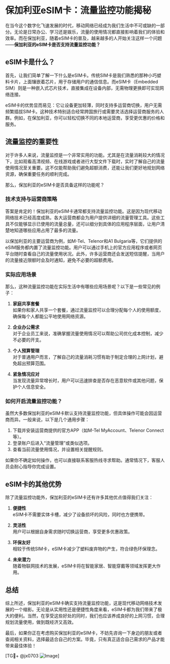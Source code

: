 # 保加利亚eSIM卡：流量监控功能揭秘

在当今这个数字化飞速发展的时代，移动网络已经成为我们生活中不可或缺的一部分。无论是日常办公、学习还是娱乐，流量的使用情况都直接影响着我们的体验和效率。而在保加利亚，随着eSIM卡的普及，越来越多的人开始关注这样一个问题——**保加利亚的eSIM卡是否支持流量监控功能？**

## eSIM卡是什么？

首先，让我们简单了解一下什么是eSIM卡。传统SIM卡是我们熟悉的那种小巧塑料卡片，上面镶嵌着芯片，用于存储用户的通信信息。而eSIM卡（Embedded SIM）则是一种嵌入式芯片技术，直接集成在设备内部，无需物理更换即可实现网络连接。

eSIM卡的优势显而易见：它让设备更加轻薄，同时支持多运营商切换，用户无需频繁插拔SIM卡。这种技术特别适合经常跨国旅行或需要灵活选择运营商服务的人群。例如，在保加利亚，你可以轻松切换不同的本地运营商，享受更优惠的价格和服务。

## 流量监控的重要性

对于许多人来说，流量监控是一个非常实用的功能。尤其是在流量消耗较大的情况下，比如观看高清视频、在线游戏或者进行大型文件下载时，实时了解自己的流量使用情况至关重要。这不仅能帮助我们避免超额消费，还能让我们更好地规划网络资源，确保重要任务的顺利完成。

那么，保加利亚的eSIM卡是否具备这样的功能呢？

### 技术支持与运营商策略

答案是肯定的！保加利亚的eSIM卡通常都支持流量监控功能。这是因为现代移动网络技术已经高度成熟，各大运营商都会为用户提供详细的流量管理工具。这些工具不仅能够显示已使用的流量总量，还可以细分到具体的应用程序层面，让用户清楚地知道哪些应用占用了最多的流量。

以保加利亚的主要运营商为例，如M-Tel、Telenor和A1 Bulgaria等，它们提供的eSIM服务都内置了流量监控功能。用户可以通过手机上的官方应用程序或者网页平台随时查看自己的流量使用状况。此外，许多运营商还会发送短信提醒，当用户的流量接近限额时会及时通知，避免不必要的超额费用。

### 实际应用场景

那么，这种流量监控功能在实际生活中有哪些应用场景呢？以下是一些常见的例子：

1. **家庭共享套餐**  
   如果你和家人共享一个套餐，通过流量监控可以合理分配每个人的使用额度，确保每个人都能公平地使用网络资源。

2. **企业办公需求**  
   对于企业员工来说，准确掌握流量使用情况可以帮助公司优化成本控制，减少不必要的开支。

3. **个人预算管理**  
   对于普通用户而言，了解自己的流量消耗习惯有助于制定合理的上网计划，避免超出预算范围。

4. **紧急情况应对**  
   当发现流量异常增长时，用户可以迅速排查是否存在恶意软件或其他问题，保护个人信息安全。

### 如何开启流量监控功能？

虽然大多数保加利亚的eSIM卡默认支持流量监控功能，但具体操作可能会因运营商而异。一般来说，以下是几个通用步骤：

1. 下载并安装运营商提供的官方APP（如M-Tel MyAccount、Telenor Connect等）。  
2. 登录账户后进入“流量管理”或类似选项。  
3. 查看当前流量使用情况，并设置相关提醒规则。  

如果你不确定如何操作，也可以直接联系客服热线寻求帮助。通常情况下，客服人员会耐心指导你完成设置。

## eSIM卡的其他优势

除了流量监控功能外，保加利亚的eSIM卡还有许多其他优点值得我们关注：

1. **便捷性**  
   eSIM卡不需要实体卡槽，减少了设备损坏的风险，同时也方便携带。

2. **灵活性**  
   用户可以根据自身需求随时切换运营商，享受更多优惠政策。

3. **环保友好**  
   相较于传统SIM卡，eSIM卡减少了塑料废弃物的产生，符合绿色环保理念。

4. **未来潜力**  
   随着物联网技术的发展，eSIM卡将在智能家居、智能穿戴等领域发挥更大作用。

## 总结

综上所述，保加利亚的eSIM卡确实支持流量监控功能，这是现代移动网络技术发展的一个缩影。无论是从实用性还是便捷性角度来看，eSIM卡都为我们带来了极大的便利。当然，在享受这些好处的同时，我们也应该养成良好的上网习惯，合理规划流量使用，做到既经济又高效。

最后，如果你正在考虑购买保加利亚的eSIM卡，不妨先咨询一下身边的朋友或者查阅相关资料，选择最适合自己的方案。毕竟，只有真正适合自己需求的产品才能带来最佳体验！

[TG💪+ @jx0703 ![Image](https://github.com/user-attachments/assets/dbca1d08-cadb-493c-b0ec-ad6f7a83f270)]